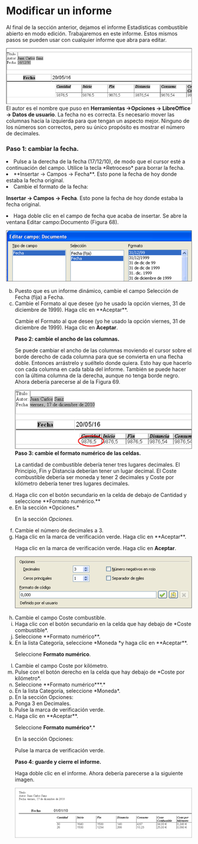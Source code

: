 
# Modificar un informe

Al final de la sección anterior, dejamos el informe Estadísticas combustible abierto en modo edición. Trabajaremos en este informe. Estos mismos pasos se pueden usar con cualquier informe que abra para editar.

![](https://raw.githubusercontent.com/catedu/libreOffice-la-suite-ofimatica-libre/master/img/fig67.png)
El autor es el nombre que puso en **Herramientas →Opciones → LibreOffice → Datos de usuario**. La fecha no es correcta. Es necesario mover las columnas hacia la izquierda para que tengan un aspecto mejor. Ninguno de los números son correctos, pero su único propósito es mostrar el número de decimales.

### **Paso 1: cambiar la fecha.**

<li>
Pulse a la derecha de la fecha (17/12/10), de modo que el cursor esté a continuación del campo. Utilice la tecla *Retroceso* para borrar la fecha.
</li>
<li>
**Insertar → Campos → Fecha**. Esto pone la fecha de hoy donde estaba la fecha original.
</li>
<li>
Cambie el formato de la fecha:
</li>

**Insertar → Campos → Fecha**. Esto pone la fecha de hoy donde estaba la fecha original.

<li>
Haga doble clic en el campo de fecha que acaba de insertar. Se abre la ventana Editar campo:Documento (Figura 68).
</li>

![](https://raw.githubusercontent.com/catedu/libreOffice-la-suite-ofimatica-libre/master/img/fig68.png)<ol type="a" start="2">
<li>
Puesto que es un informe dinámico, cambie el campo Selección de Fecha (fija) a Fecha.
</li>
<li>
Cambie el Formato al que desee (yo he usado la opción viernes, 31 de diciembre de 1999). Haga clic en **Aceptar**.
</li>

Cambie el Formato al que desee (yo he usado la opción viernes, 31 de diciembre de 1999). Haga clic en **Aceptar**.

**Paso 2: cambie el ancho de las columnas.**

Se puede cambiar el ancho de las columnas moviendo el cursor sobre el borde derecho de cada columna para que se convierta en una flecha doble. Entonces arrástrelo y suéltelo donde quiera. Esto hay que hacerlo con cada columna en cada tabla del informe. También se puede hacer con la última columna de la derecha, aunque no tenga borde negro. Ahora debería parecerse al de la Figura 69.

![](https://raw.githubusercontent.com/catedu/libreOffice-la-suite-ofimatica-libre/master/img/fig69.png)
**Paso 3: cambie el formato numérico de las celdas.**

La cantidad de combustible debería tener tres lugares decimales. El Principio, Fin y Distancia deberían tener un lugar decimal. El Coste combustible debería ser moneda y tener 2 decimales y Coste por kilómetro debería tener tres lugares decimales.

<li>
Haga clic con el botón secundario en la celda de debajo de Cantidad y seleccione **Formato numérico.**<br />
</li>
<li>
En la sección *Opciones.*<br />
</li>

En la sección *Opciones.*<br />

<li>
Cambie el número de decimales a 3.
</li>
<li>
Haga clic en la marca de verificación verde. Haga clic en **Aceptar**.
</li>

Haga clic en la marca de verificación verde. Haga clic en **Aceptar**.

![](https://raw.githubusercontent.com/catedu/libreOffice-la-suite-ofimatica-libre/master/img/fig70.png)
<li>
Cambie el campo Coste combustible.
</li>

<li>
Haga clic con el botón secundario en la celda que hay debajo de *Coste combustible*.
</li>
<li>
Seleccione **Formato numérico**.
</li>
<li>
En la lista Categoría, seleccione *Moneda *y haga clic en **Aceptar**.
</li>

Seleccione **Formato numérico**.

<li>
Cambie el campo Coste por kilómetro.
</li>

<li>
Pulse con el botón derecho en la celda que hay debajo de *Coste por kilómetro*.
</li>
<li>
Seleccione **Formato numérico***.*
</li>
<li>
En la lista Categoría, seleccione *Moneda*.
</li>
<li>
En la sección Opciones:
</li>
<li value="1">
Ponga 3 en Decimales.
</li>
<li>
Pulse la marca de verificación verde.
</li>
<li>
Haga clic en **Aceptar**.
</li>

Seleccione **Formato numérico***.*

En la sección Opciones:

Pulse la marca de verificación verde.

**Paso 4: guarde y cierre el informe.**

Haga doble clic en el informe. Ahora debería parecerse a la siguiente imagen.

![](https://raw.githubusercontent.com/catedu/libreOffice-la-suite-ofimatica-libre/master/img/fig71.png)
